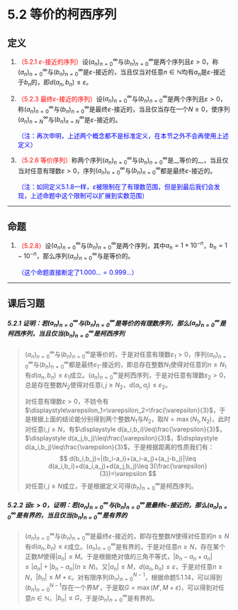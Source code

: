# 5.2 等价的柯西序列

## 定义

1. <font color=red>（5.2.1 $\varepsilon$-接近的序列）</font>设$(a_n)^\infty_{n=0}$与$(b_n)^\infty_{n=0}$是两个序列且$\varepsilon>0$，称$(a_n)^\infty_{n=0}$与$(b_n)^\infty_{n=0}$是$\varepsilon$-接近的，当且仅当对任意$n\in\mathbb N$均有$a_n$是$\varepsilon$-接近于$b_n$的，即$d(a_n,b_n)≤\varepsilon$。

2. <font color=red>（5.2.3 最终$\varepsilon$-接近的序列）</font>设$(a_n)^\infty_{n=0}$与$(b_n)^\infty_{n=0}$是两个序列且$\varepsilon>0$，称$(a_n)^\infty_{n=0}$与$(b_n)^\infty_{n=0}$是最终$\varepsilon$-接近的，当且仅当存在一个$N≥0$，使序列$(a_n)^\infty_{n=N}$与$(b_n)^\infty_{n=N}$是$\varepsilon$-接近的。

   <font color=blue>（注：再次申明，上述两个概念都不是标准定义，在本节之外不会再使用上述定义）</font>

3. <font color=red>（5.2.6 等价序列）</font>称两个序列$(a_n)^\infty_{n=0}$与$(b_n)^\infty_{n=0}$是__等价的__，当且仅当对任意有理数$\varepsilon>0$，序列$(a_n)^\infty_{n=0}$与$(b_n)^\infty_{n=0}$都是最终$\varepsilon$-接近的。

   <font color=blue>（注：如同定义5.1.8一样，$\varepsilon$被限制在了有理数范围，但是到最后我们会发现，上述命题中这个限制可以扩展到实数范围）</font>

---

## 命题

1. <font color=red>（5.2.8）</font>设$(a_n)^\infty_{n=0}$与$(b_n)^\infty_{n=0}$是两个序列，其中$a_n=1+10^{-n}$，$b_n=1-10^{-n}$，那么序列$(a_n)^\infty_{n=0}$与是等价的。

   <font color=blue>（这个命题直接断定了$1.000...=0.999...$）</font>

---

## 课后习题

##### 5.2.1 证明：若$(a_n)^\infty_{n=0}$与$(b_n)^\infty_{n=0}$是等价的有理数序列，那么$(a_n)^\infty_{n=0}$是柯西序列，当且仅当$(b_n)^\infty_{n=0}$是柯西序列

> $(a_n)^\infty_{n=0}$与$(b_n)^\infty_{n=0}$是等价的，于是对任意有理数$\varepsilon_1>0$，序列$(a_n)^\infty_{n=0}$与$(b_n)^\infty_{n=0}$都是最终$\varepsilon_1$-接近的，即总存在整数$N_1$使得对任意的$n\geq N_1$有$d(a_n,b_n)\leq\varepsilon_1$成立。$(a_n)^\infty_{n=0}$是柯西序列，于是对任意有理数$\varepsilon_2>0$，总是存在整数$N_2$使得对任意$i,j\geq N_2$，$d(a_i,a_j)\leq \varepsilon_2$。
>
> 对任意有理数$\varepsilon>0$，不妨令有$\displaystyle\varepsilon_1=\varepsilon_2=\frac{\varepsilon}{3}$，于是根据上面的结论能分别得到两个整数$N_1$与$N_2$，取$N=\max(N_1,N_2)$，此时对任意$i,j\geq N$，有$\displaystyle d(a_i,b_i)\leq\frac{\varepsilon}{3}$，$\displaystyle d(a_j,b_j)\leq\frac{\varepsilon}{3}$，$\displaystyle d(a_i,b_j)\leq\frac{\varepsilon}{3}$，于是根据距离的性质我们有：
> $$
> d(b_i,b_j)=|(b_i-a_i)+(a_i-a_j)+(a_j-b_j)|\leq d(a_i,b_i)+d(a_i,a_j)+d(a_j,b_j)\leq 3(\frac{\varepsilon}{3})=\varepsilon
> $$
> 对任意$i,j\geq N$成立，于是根据定义可得$(b_n)^\infty_{n=0}$是柯西序列。

##### 5.2.2 设$\varepsilon>0$，证明：若$(a_n)^\infty_{n=0}$与$(b_n)^\infty_{n=0}$是最终$\varepsilon$-接近的，那么$(a_n)^\infty_{n=0}$是有界的，当且仅当$(b_n)^\infty_{n=0}$是有界的

> $(a_n)^\infty_{n=0}$与$(b_n)^\infty_{n=0}$是最终$\varepsilon$-接近的，即存在整数$N$使得对任意的$n\geq N$有$d(a_n,b_n)\leq\varepsilon$成立。$(a_n)^\infty_{n=0}$是有界的，于是对任意$n\geq N$，存在某个正数$M$使得$|a_n|\leq M$。于是根据绝对值的三角不等式，$|b_n-a_n+a_n|\leq|a_n|+|b_n-a_n|(n\geq N)$。又$|a_n|\leq M$，$d(a_n,b_n)\leq\varepsilon$，于是对任意$n\geq N$，$|b_n|\leq M+\varepsilon$。对有限序列$(b_n)_{n=0}^{N-1}$，根据命题5.1.14，可以得到$(b_n)_{n=0}^{N-1}$存在一个界$M'$，于是取$G=\max(M',M+\varepsilon)$，可以得到对任意$n\in\mathbb N$，$|b_n|\leq G$，于是$(b_n)^\infty_{n=0}$是有界的。